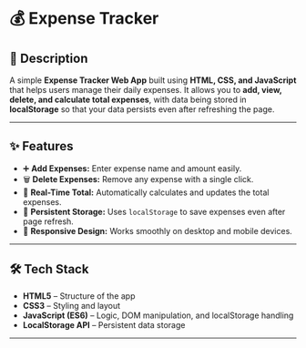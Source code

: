 # 💰 Expense Tracker

## 📌 Description  
A simple **Expense Tracker Web App** built using **HTML, CSS, and JavaScript** that helps users manage their daily expenses. It allows you to **add, view, delete, and calculate total expenses**, with data being stored in **localStorage** so that your data persists even after refreshing the page.

---

## ✨ Features  
- ➕ **Add Expenses:** Enter expense name and amount easily.  
- 🗑️ **Delete Expenses:** Remove any expense with a single click.  
- 💸 **Real-Time Total:** Automatically calculates and updates the total expenses.  
- 💾 **Persistent Storage:** Uses `localStorage` to save expenses even after page refresh.  
- 📱 **Responsive Design:** Works smoothly on desktop and mobile devices.

---

## 🛠️ Tech Stack  
- **HTML5** – Structure of the app  
- **CSS3** – Styling and layout  
- **JavaScript (ES6)** – Logic, DOM manipulation, and localStorage handling  
- **LocalStorage API** – Persistent data storage

---

